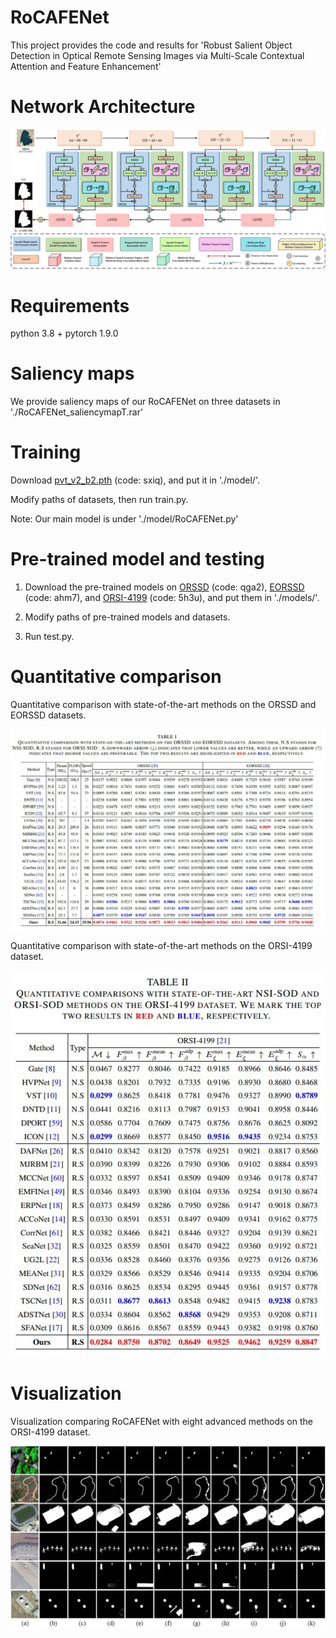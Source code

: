 # RoCAFENet
This project provides the code and results for 'Robust Salient Object Detection in Optical Remote Sensing Images via Multi-Scale Contextual Attention and Feature Enhancement'

# Network Architecture
   <div align=center>
   <img src="https://github.com/Wyqmiao/RoCAFENet/blob/main/images/RoCAFENet.jpg">
   </div>
   
   
# Requirements
   python 3.8 + pytorch 1.9.0

# Saliency maps
   We provide saliency maps of our RoCAFENet on three datasets in './RoCAFENet_saliencymapT.rar' 
   
# Training
   Download [pvt_v2_b2.pth](https://pan.baidu.com/s/1U6Bsyhu0ynXckU6EnJM35w) (code: sxiq), and put it in './model/'. 
   
   Modify paths of datasets, then run train.py.

Note: Our main model is under './model/RoCAFENet.py'


# Pre-trained model and testing
1. Download the pre-trained models on [ORSSD](https://pan.baidu.com/s/1E6Llbauan4QXfgOvnrcP1w) (code: qga2), [EORSSD](https://pan.baidu.com/s/1dY_9UtDb5GVb9rFyBNDSCA) (code: ahm7), and [ORSI-4199](https://pan.baidu.com/s/1NPdsGBW72vGXgsZxYrJCcA) (code: 5h3u), and put them in './models/'.

2. Modify paths of pre-trained models and datasets.

3. Run test.py.

# Quantitative comparison
Quantitative comparison with state-of-the-art methods on the ORSSD and EORSSD datasets.
   <div align=center>
   <img src="https://github.com/Wyqmiao/RoCAFENet/blob/main/images/table1.jpg">
   </div>
   
Quantitative comparison with state-of-the-art methods on the ORSI-4199 dataset.
   <div align=center>
   <img src="https://github.com/Wyqmiao/RoCAFENet/blob/main/images/table2.jpg">
   </div>
   
# Visualization
Visualization comparing RoCAFENet with eight advanced methods on the ORSI-4199 dataset.
   <div align=center>
   <img src="https://github.com/Wyqmiao/RoCAFENet/blob/main/images/Visualization comparison.jpg">
   </div>
